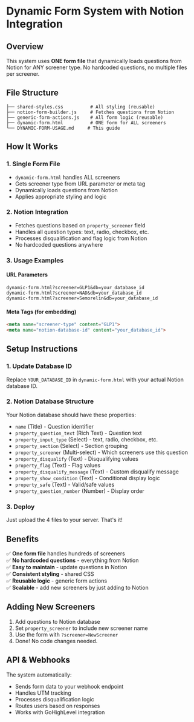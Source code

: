 # Dynamic Form System with Notion Integration

## Overview
This system uses **ONE form file** that dynamically loads questions from Notion for ANY screener type. No hardcoded questions, no multiple files per screener.

## File Structure
```
├── shared-styles.css          # All styling (reusable)
├── notion-form-builder.js     # Fetches questions from Notion
├── generic-form-actions.js    # All form logic (reusable)
├── dynamic-form.html          # ONE form for ALL screeners
└── DYNAMIC-FORM-USAGE.md     # This guide
```

## How It Works

### 1. **Single Form File**
- `dynamic-form.html` handles ALL screeners
- Gets screener type from URL parameter or meta tag
- Dynamically loads questions from Notion
- Applies appropriate styling and logic

### 2. **Notion Integration**
- Fetches questions based on `property_screener` field
- Handles all question types: text, radio, checkbox, etc.
- Processes disqualification and flag logic from Notion
- No hardcoded questions anywhere

### 3. **Usage Examples**

#### URL Parameters
```
dynamic-form.html?screener=GLP1&db=your_database_id
dynamic-form.html?screener=NAD&db=your_database_id
dynamic-form.html?screener=Semorelin&db=your_database_id
```

#### Meta Tags (for embedding)
```html
<meta name="screener-type" content="GLP1">
<meta name="notion-database-id" content="your_database_id">
```

## Setup Instructions

### 1. **Update Database ID**
Replace `YOUR_DATABASE_ID` in `dynamic-form.html` with your actual Notion database ID.

### 2. **Notion Database Structure**
Your Notion database should have these properties:
- `name` (Title) - Question identifier
- `property_question_text` (Rich Text) - Question text
- `property_input_type` (Select) - text, radio, checkbox, etc.
- `property_section` (Select) - Section grouping
- `property_screener` (Multi-select) - Which screeners use this question
- `property_disqualify` (Text) - Disqualifying values
- `property_flag` (Text) - Flag values
- `property_disqualify_message` (Text) - Custom disqualify message
- `property_show_condition` (Text) - Conditional display logic
- `property_safe` (Text) - Valid/safe values
- `property_question_number` (Number) - Display order

### 3. **Deploy**
Just upload the 4 files to your server. That's it!

## Benefits

✅ **One form file** handles hundreds of screeners  
✅ **No hardcoded questions** - everything from Notion  
✅ **Easy to maintain** - update questions in Notion  
✅ **Consistent styling** - shared CSS  
✅ **Reusable logic** - generic form actions  
✅ **Scalable** - add new screeners by just adding to Notion  

## Adding New Screeners

1. Add questions to Notion database
2. Set `property_screener` to include new screener name
3. Use the form with `?screener=NewScreener`
4. Done! No code changes needed.

## API & Webhooks

The system automatically:
- Sends form data to your webhook endpoint
- Handles UTM tracking
- Processes disqualification logic
- Routes users based on responses
- Works with GoHighLevel integration
